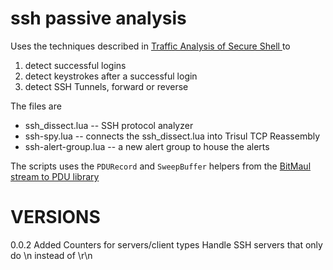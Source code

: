 ssh passive analysis
====================


Uses the techniques described in [Traffic Analysis of Secure Shell ](https://trisul.org/blog/analysing-ssh/post.html)  to

1. detect successful logins
2. detect keystrokes after a successful login
3. detect SSH Tunnels,  forward or reverse


The files are
- ssh_dissect.lua  -- SSH protocol analyzer 
- ssh-spy.lua -- connects the ssh_dissect.lua into Trisul TCP Reassembly 
- ssh-alert-group.lua -- a new alert group to house the alerts 


The scripts uses the `PDURecord` and `SweepBuffer` helpers from the [BitMaul stream to PDU library](https://github.com/trisulnsm/trisul-scripts/tree/master/lua/bitmaul)




VERSIONS
========

0.0.2 		Added Counters for servers/client types 
            Handle SSH servers that only do \n instead of \r\n 


